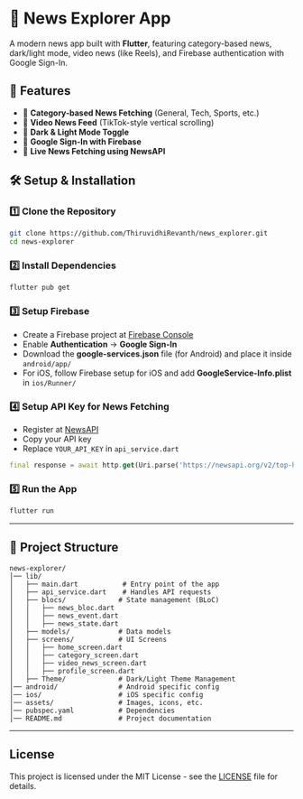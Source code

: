 # 📰 News Explorer App

A modern news app built with **Flutter**, featuring category-based news, dark/light mode, video news (like Reels), and Firebase authentication with Google Sign-In.

## 📌 Features
- 📰 **Category-based News Fetching** (General, Tech, Sports, etc.)
- 🎥 **Video News Feed** (TikTok-style vertical scrolling)
- 🌙 **Dark & Light Mode Toggle**
- 🔐 **Google Sign-In with Firebase**
- 📡 **Live News Fetching using NewsAPI**

## 🛠️ Setup & Installation

### **1️⃣ Clone the Repository**
```sh
git clone https://github.com/ThiruvidhiRevanth/news_explorer.git
cd news-explorer
```

### **2️⃣ Install Dependencies**
```sh
flutter pub get
```

### **3️⃣ Setup Firebase**
- Create a Firebase project at [Firebase Console](https://console.firebase.google.com/)
- Enable **Authentication** → **Google Sign-In**
- Download the **google-services.json** file (for Android) and place it inside `android/app/`
- For iOS, follow Firebase setup for iOS and add **GoogleService-Info.plist** in `ios/Runner/`

### **4️⃣ Setup API Key for News Fetching**
- Register at [NewsAPI](https://newsapi.org/)
- Copy your API key
- Replace `YOUR_API_KEY` in `api_service.dart`
```dart
final response = await http.get(Uri.parse('https://newsapi.org/v2/top-headlines?category=$category&apiKey=YOUR_API_KEY'));
```

### **5️⃣ Run the App**
```sh
flutter run
```

---

## 📂 Project Structure
```
news-explorer/
│── lib/
│   ├── main.dart           # Entry point of the app
│   ├── api_service.dart    # Handles API requests
│   ├── blocs/             # State management (BLoC)
│   │   ├── news_bloc.dart 
│   │   ├── news_event.dart 
│   │   ├── news_state.dart 
│   ├── models/            # Data models
│   ├── screens/           # UI Screens
│   │   ├── home_screen.dart
│   │   ├── category_screen.dart
│   │   ├── video_news_screen.dart
│   │   ├── profile_screen.dart
│   ├── Theme/             # Dark/Light Theme Management
│── android/               # Android specific config
│── ios/                   # iOS specific config
│── assets/                # Images, icons, etc.
│── pubspec.yaml           # Dependencies
│── README.md              # Project documentation
```

---



## License

This project is licensed under the MIT License - see the [LICENSE](LICENSE) file for details.
 

